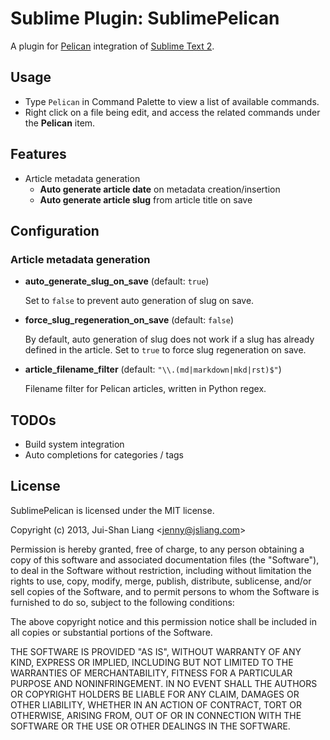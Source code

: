 # Sublime Plugin: SublimePelican

A plugin for [Pelican](http://getpelican.com/) integration of [Sublime Text 2](http://www.sublimetext.com/2).

## Usage

* Type `Pelican` in Command Palette to view a list of available commands.
* Right click on a file being edit, and access the related commands under the **Pelican** item.

## Features

* Article metadata generation
  - **Auto generate article date** on metadata creation/insertion
  - **Auto generate article slug** from article title on save

## Configuration

### Article metadata generation

* **auto_generate_slug_on_save** (default: `true`)

  Set to `false` to prevent auto generation of slug on save.

* **force_slug_regeneration_on_save** (default: `false`)

  By default, auto generation of slug does not work if a slug has already defined in the article.
  Set to `true` to force slug regeneration on save.

* **article_filename_filter** (default: `"\\.(md|markdown|mkd|rst)$"`)

  Filename filter for Pelican articles, written in Python regex.

## TODOs

* Build system integration
* Auto completions for categories / tags

## License

SublimePelican is licensed under the MIT license.

Copyright (c) 2013, Jui-Shan Liang &lt;jenny@jsliang.com&gt;

Permission is hereby granted, free of charge, to any person obtaining a copy of this software and associated documentation files (the "Software"), to deal in the Software without restriction, including without limitation the rights to use, copy, modify, merge, publish, distribute, sublicense, and/or sell copies of the Software, and to permit persons to whom the Software is furnished to do so, subject to the following conditions:

The above copyright notice and this permission notice shall be included in all copies or substantial portions of the Software.

THE SOFTWARE IS PROVIDED "AS IS", WITHOUT WARRANTY OF ANY KIND, EXPRESS OR IMPLIED, INCLUDING BUT NOT LIMITED TO THE WARRANTIES OF MERCHANTABILITY, FITNESS FOR A PARTICULAR PURPOSE AND NONINFRINGEMENT. IN NO EVENT SHALL THE AUTHORS OR COPYRIGHT HOLDERS BE LIABLE FOR ANY CLAIM, DAMAGES OR OTHER LIABILITY, WHETHER IN AN ACTION OF CONTRACT, TORT OR OTHERWISE, ARISING FROM, OUT OF OR IN CONNECTION WITH THE SOFTWARE OR THE USE OR OTHER DEALINGS IN THE SOFTWARE.
